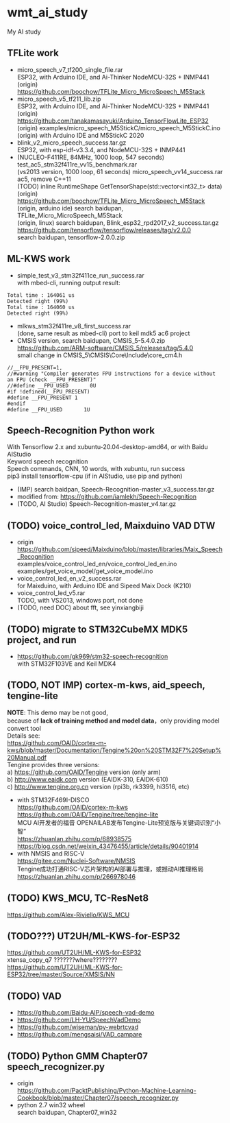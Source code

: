 # wmt_ai_study
My AI study  

## TFLite work  
* micro_speech_v7_tf200_single_file.rar  
ESP32, with Arduino IDE, and Ai-Thinker NodeMCU-32S + INMP441  
(origin) https://github.com/boochow/TFLite_Micro_MicroSpeech_M5Stack  
* micro_speech_v5_tf211_lib.zip  
ESP32, with Arduino IDE, and Ai-Thinker NodeMCU-32S + INMP441  
(origin) https://github.com/tanakamasayuki/Arduino_TensorFlowLite_ESP32  
(origin) examples/micro_speech_M5StickC/micro_speech_M5StickC.ino  
(origin) with Arduino IDE and M5StickC 2020    
* blink_v2_micro_speech_success.tar.gz  
ESP32, with esp-idf-v3.3.4, and NodeMCU-32S + INMP441  
* (NUCLEO-F411RE, 84MHz, 1000 loop, 547 seconds) test_ac5_stm32f411re_vv15_benchmark.rar  
(vs2013 version, 1000 loop, 61 seconds) micro_speech_vv14_success.rar  
ac5, remove C++11  
(TODO) inline RuntimeShape GetTensorShape(std::vector<int32_t> data)  
(origin) https://github.com/boochow/TFLite_Micro_MicroSpeech_M5Stack  
(origin, arduino ide) search baidupan, TFLite_Micro_MicroSpeech_M5Stack  
(origin, linux) search baidupan, Blink_esp32_rpd2017_v2_success.tar.gz  
https://github.com/tensorflow/tensorflow/releases/tag/v2.0.0  
search baidupan, tensorflow-2.0.0.zip  

## ML-KWS work  
* simple_test_v3_stm32f411ce_run_success.rar  
with mbed-cli, running output result:    
```
Total time : 164061 us  
Detected right (99%)  
Total time : 164060 us  
Detected right (99%)  
```
* mlkws_stm32f411re_v8_first_success.rar  
(done, same result as mbed-cli) port to keil mdk5 ac6 project  
* CMSIS version, search baidupan, CMSIS_5-5.4.0.zip    
https://github.com/ARM-software/CMSIS_5/releases/tag/5.4.0  
small change in CMSIS_5\CMSIS\Core\Include\core_cm4.h  
```
//__FPU_PRESENT=1,
//#warning "Compiler generates FPU instructions for a device without an FPU (check __FPU_PRESENT)"
//#define __FPU_USED       0U
#if !defined(__FPU_PRESENT)
#define __FPU_PRESENT 1
#endif
#define __FPU_USED       1U
```

## Speech-Recognition Python work  
With Tensorflow 2.x and xubuntu-20.04-desktop-amd64, or with Baidu AIStudio    
Keyword speech recognition   
Speech commands, CNN, 10 words, with xubuntu, run success    
pip3 install tensorflow-cpu (if in AIStudio, use pip and python)  
* (IMP) search baidpan, Speech-Recognition-master_v3_success.tar.gz  
* modified from: https://github.com/iamlekh/Speech-Recognition   
* (TODO, AI Studio) Speech-Recognition-master_v4.tar.gz  

## (TODO) voice_control_led, Maixduino VAD DTW  
* origin  
https://github.com/sipeed/Maixduino/blob/master/libraries/Maix_Speech_Recognition  
examples/voice_control_led_en/voice_control_led_en.ino  
examples/get_voice_model/get_voice_model.ino  
* voice_control_led_en_v2_success.rar    
for Maixduino, with Arduino IDE and Sipeed Maix Dock (K210)  
* voice_control_led_v5.rar  
TODO, with VS2013, windows port, not done      
* (TODO, need DOC) about fft, see yinxiangbiji  

## (TODO) migrate to STM32CubeMX MDK5 project, and run      
* https://github.com/gk969/stm32-speech-recognition  
with STM32F103VE and Keil MDK4     

## (TODO, NOT IMP) cortex-m-kws, aid_speech, tengine-lite  
**NOTE**: This demo may be not good,  
because of **lack of training method and model data**，only providing model convert tool    
Details see:   
https://github.com/OAID/cortex-m-kws/blob/master/Documentation/Tengine%20on%20STM32F7%20Setup%20Manual.pdf  
Tengine provides three versions:  
a) https://github.com/OAID/Tengine version (only arm)  
b) http://www.eaidk.com version (EAIDK-310, EAIDK-610)  
c) http://www.tengine.org.cn version (rpi3b, rk3399, hi3516, etc)  
* with STM32F469I-DISCO  
https://github.com/OAID/cortex-m-kws  
https://github.com/OAID/Tengine/tree/tengine-lite  
MCU AI开发者的福音 OPENAILAB发布Tengine-Lite预览版与关键词识别“小智”  
https://zhuanlan.zhihu.com/p/68938575  
https://blog.csdn.net/weixin_43476455/article/details/90401914  
* with NMSIS and RISC-V  
https://gitee.com/Nuclei-Software/NMSIS  
Tengine成功打通RISC-V芯片架构的AI部署与推理，或撼动AI推理格局  
https://zhuanlan.zhihu.com/p/266978046  

## (TODO) KWS_MCU, TC-ResNet8  
https://github.com/Alex-Riviello/KWS_MCU  


## (TODO???) UT2UH/ML-KWS-for-ESP32  
https://github.com/UT2UH/ML-KWS-for-ESP32  
xtensa_copy_q7 ???????where????????  
https://github.com/UT2UH/ML-KWS-for-ESP32/tree/master/Source/XMSIS/NN  

## (TODO) VAD  
* https://github.com/Baidu-AIP/speech-vad-demo  
* https://github.com/LH-YU/SpeechVadDemo  
* https://github.com/wiseman/py-webrtcvad  
* https://github.com/mengsaisi/VAD_campare   


## (TODO) Python GMM Chapter07 speech_recognizer.py  
* origin  
https://github.com/PacktPublishing/Python-Machine-Learning-Cookbook/blob/master/Chapter07/speech_recognizer.py   
* python 2.7 win32 wheel     
search baidupan, Chapter07_win32  


